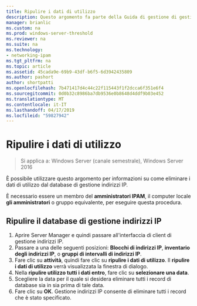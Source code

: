 ```yaml
---
title: Ripulire i dati di utilizzo
description: Questo argomento fa parte della Guida di gestione di gestione indirizzi IP (IPAM) in Windows Server 2016.
manager: brianlic
ms.custom: na
ms.prod: windows-server-threshold
ms.reviewer: na
ms.suite: na
ms.technology:
- networking-ipam
ms.tgt_pltfrm: na
ms.topic: article
ms.assetid: 45cada9e-69b9-43df-b6f5-6d3942435809
ms.author: pashort
author: shortpatti
ms.openlocfilehash: 7b471417d4c44c22f115443f1f2dcca6f351e6f4
ms.sourcegitcommit: 0d0b32c8986ba7db9536e0b8648d4ddf9b03e452
ms.translationtype: MT
ms.contentlocale: it-IT
ms.lasthandoff: 04/17/2019
ms.locfileid: "59827942"
---
```

# <a name="purge-utilization-data"></a>Ripulire i dati di utilizzo

>Si applica a: Windows Server (canale semestrale), Windows Server 2016

È possibile utilizzare questo argomento per informazioni su come eliminare i dati di utilizzo dal database di gestione indirizzi IP.  

È necessario essere un membro del **amministratori IPAM**, il computer locale **gli amministratori** o gruppo equivalente, per eseguire questa procedura.

## <a name="to-purge-the-ipam-database"></a>Ripulire il database di gestione indirizzi IP  
1. Aprire Server Manager e quindi passare all'interfaccia di client di gestione indirizzi IP.
2. Passare a una delle seguenti posizioni: **Blocchi di indirizzi IP**, **inventario degli indirizzi IP**, o **gruppi di intervalli di indirizzi IP**.  
3. Fare clic su **attività**, quindi fare clic su **ripulire i dati di utilizzo**. Il **ripulire i dati di utilizzo** verrà visualizzata la finestra di dialogo.
4. Nella **ripulire utilizzo tutti i dati entro**, fare clic su **selezionare una data**.
5. Scegliere la data per il quale si desidera eliminare tutti i record di database sia in sia prima di tale data.
6. Fare clic su **OK**. Gestione indirizzi IP consente di eliminare tutti i record che è stato specificato.
